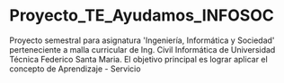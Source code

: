 # Proyecto_TE_Ayudamos_INFOSOC
Proyecto semestral para asignatura 'Ingeniería, Informática y Sociedad' perteneciente a malla curricular de Ing. Civil Informática de Universidad Técnica Federico Santa Maria. El objetivo principal es lograr aplicar el concepto de Aprendizaje - Servicio

